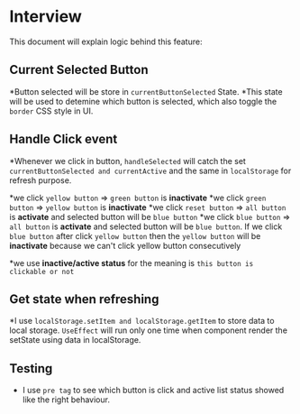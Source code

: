 # Interview

This document will explain logic behind this feature:

## Current Selected Button

*Button selected will be store in `currentButtonSelected` State.
*This state will be used to detemine which button is selected, which also toggle the `border` CSS style in UI.

## Handle Click event

\*Whenever we click in button, `handleSelected` will catch the set `currentButtonSelected and currentActive` and the same in `localStorage` for refresh purpose.

*we click `yellow button` => `green button` is **inactivate**
*we click `green button` => `yellow button` is **inactivate**
*we click `reset button` => `all button` is **activate** and selected button will be `blue button`
*we click `blue button` => `all button` is **activate** and selected button will be `blue button`.
If we click `blue button` after click `yellow button` then the `yellow button` will be **inactivate** because we can't click yellow button consecutively

\*we use **inactive/active status** for the meaning is `this button is clickable or not`

## Get state when refreshing

\*I use `localStorage.setItem and localStorage.getItem` to store data to local storage. `UseEffect` will run only one time when component render the setState using data in localStorage.

## Testing

- I use `pre tag` to see which button is click and active list status showed like the right behaviour.
